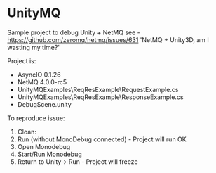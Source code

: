 # UnityMQ

Sample project to debug Unity + NetMQ see - https://github.com/zeromq/netmq/issues/631 'NetMQ + Unity3D, am I wasting my time?'

Project is:
* AsyncIO 0.1.26
* NetMQ 4.0.0-rc5
* UnityMQExamples\ReqResExample\RequestExample.cs
* UnityMQExamples\ReqResExample\ResponseExample.cs
* DebugScene.unity

To reproduce issue:
1. Cloan: 
2. Run (without MonoDebug connected) - Project will run OK
3. Open Monodebug
4. Start/Run Monodebug
5. Return to Unity-> Run - Project will freeze
